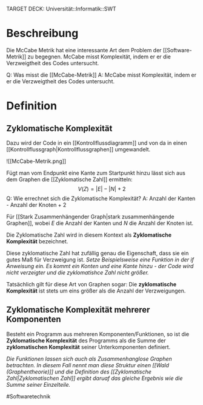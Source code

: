 TARGET DECK: Universität::Informatik::SWT

# Beschreibung
Die McCabe Metrik hat eine interessante Art dem Problem der [[Software-Metrik]] zu begegnen.
McCabe misst Komplexität, indem er er die Verzweigtheit des Codes untersucht.

Q: Was misst die [[McCabe-Metrik]]
A: McCabe misst Komplexität, indem er er die Verzweigtheit des Codes untersucht.
<!--ID: 1645610669604-->



# Definition
## Zyklomatische Komplexität
Dazu wird der Code in ein [[Kontrollflussdiagramm]] und von da in einen [[Kontrollflussgraph|Kontrollflussgraphen]] umgewandelt.

![[McCabe-Metrik.png]]

Fügt man vom Endpunkt eine Kante zum Startpunkt hinzu lässt sich aus dem Graphen die [[Zyklomatische Zahl]] ermitteln:
$$V(Z) = |E|-|N|+2$$
Q: Wie errechnet sich die Zyklomatische Komplexität?
A: Anzahl der Kanten - Anzahl der Knoten + 2
<!--ID: 1643668651290-->



Für [[Stark Zusammenhängender Graph|stark zusammenhängende Graphen]], wobei $E$ die Anzahl der Kanten und $N$ die Anzahl der Knoten ist.

Die Zyklomatische Zahl wird in diesem Kontext als **Zyklomatische Komplexität** bezeichnet.

Diese zyklomatische Zahl hat zufällig genau die Eigenschaft, dass sie ein gutes Maß für Verzweigung ist.
*Setze Beispielsweise eine Funktion in der if Anweisung ein. Es kommt ein Konten und eine Kante hinzu - der Code wird nicht verzeigter und die zyklomatishce Zahl nicht größer.*

Tatsächlich gilt für diese Art von Graphen sogar: Die **zyklomatische Komplexität** ist stets um eins größer als die Anzahl der Verzweigungen.

## Zyklomatische Komplexität mehrerer Komponenten
Besteht ein Programm aus mehreren Komponenten/Funktionen, so ist die **Zyklomatische Komplexität** des Programms als die Summe der **zyklomatischen Komplexität** seiner Unterkomponenten definiert.

*Die Funktionen lassen sich auch als Zusammenhanglose Graphen betrachten. In diesem Fall nennt man diese Struktur einen [[Wald (Graphentheorie)]] und die Definition des [[Zyklomatische Zahl|Zyklomatischen Zahl]] ergibt daruaf das gleiche Ergebnis wie die Summe seiner Einzelteile.*

#Softwaretechnik 